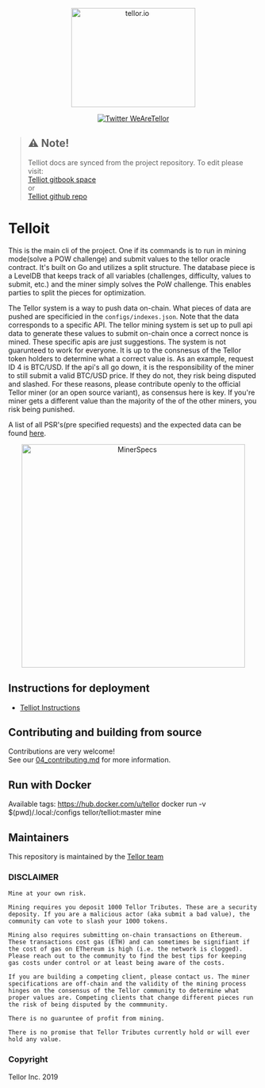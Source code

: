 
<p align="center">
  <a href='https://www.tellor.io/'>
    <img src= '../assets/Tellor.png' width="250" height="200" alt='tellor.io' />
  </a>
</p>

<p align="center">
  <a href='https://twitter.com/WeAreTellor'>
    <img src= 'https://img.shields.io/twitter/url/http/shields.io.svg?style=social' alt='Twitter WeAreTellor' />
  </a>
</p>


> ## ⚠️ Note!
> Telliot docs are synced from the project repository.
To edit please visit:<br/>
[Telliot gitbook space](https://docs.telliot.tellor.io)<br/>
or<br/>
[Telliot github repo](https://github.com/tellor-io/telliot/tree/master/docs)



# Telloit

This is the main cli of the project. One if its commands is to run in mining mode(solve a POW challenge) and submit values to the tellor oracle contract.
It's built on Go and utilizes a split structure. The database piece is a LevelDB that keeps track of all variables (challenges, difficulty, values to submit, etc.) and the miner simply solves the PoW challenge. This enables parties to split the pieces for optimization.

The Tellor system is a way to push data on-chain. What pieces of data are pushed are specificied in the `configs/indexes.json`. Note that the data corresponds to a specific API. The tellor mining system is set up to pull api data to generate these values to submit on-chain once a correct nonce is mined. These specific apis are just suggestions. The system is not guarunteed to work for everyone. It is up to the consnesus of the Tellor token holders to determine what a correct value is. As an example, request ID 4 is BTC/USD. If the api's all go down, it is the responsibility of the miner to still submit a valid BTC/USD price. If they do not, they risk being disputed and slashed. For these reasons, please contribute openly to the official Tellor miner (or an open source variant), as consensus here is key. If you're miner gets a different value than the majority of the of the other miners, you risk being punished.

A list of all PSR's(pre specified requests) and the expected data can be found [here](../pkg/tracker/psrs.go).

<p align="center">
    <img src= '../assets/minerspecs.png' width="450" alt='MinerSpecs' />
</p>


## Instructions for deployment
 - [Telliot Instructions](02_the-guide.md)

## Contributing and building from source
Contributions are very welcome!<br/>
See our [04_contributing.md](04_contributing.md) for more information.

## Run with Docker
Available tags: https://hub.docker.com/u/tellor
docker run -v $(pwd)/.local:/configs tellor/telliot:master mine

## Maintainers <a name="maintainers"> </a>
This repository is maintained by the [Tellor team](https://github.com/orgs/tellor-io/people)

### DISCLAIMER
    Mine at your own risk.

    Mining requires you deposit 1000 Tellor Tributes. These are a security deposity. If you are a malicious actor (aka submit a bad value), the community can vote to slash your 1000 tokens.

    Mining also requires submitting on-chain transactions on Ethereum. These transactions cost gas (ETH) and can sometimes be signifiant if the cost of gas on EThereum is high (i.e. the network is clogged). Please reach out to the community to find the best tips for keeping gas costs under control or at least being aware of the costs.

    If you are building a competing client, please contact us. The miner specifications are off-chain and the validity of the mining process hinges on the consensus of the Tellor community to determine what proper values are. Competing clients that change different pieces run the risk of being disputed by the commmunity.

    There is no guaruntee of profit from mining.

    There is no promise that Tellor Tributes currently hold or will ever hold any value.


### Copyright
Tellor Inc. 2019

